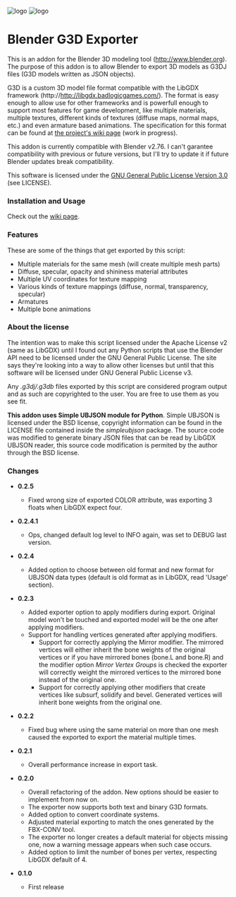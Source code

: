 ![logo](http://libgdx.badlogicgames.com/img/logo.png)
![logo](http://download.blender.org/institute/logos/blender-plain.png)

Blender G3D Exporter
====================

This is an addon for the Blender 3D modeling tool (http://www.blender.org). The purpose of this addon is to allow Blender to export 3D models as G3DJ files (G3D models written as JSON objects).

G3D is a custom 3D model file format compatible with the LibGDX framework (http://http://libgdx.badlogicgames.com/). The format is easy enough to allow use for other frameworks and is powerfull enough to support most features for game development, like multiple materials, multiple textures, different kinds of textures (diffuse maps, normal maps, etc.) and even armature based animations. The specification for this format can be found at [the project's wiki page](https://github.com/libgdx/fbx-conv/wiki) (work in progress).

This addon is currently compatible with Blender v2.76. I can't garantee compatibility with previous or future versions, but I'll try to update it if future Blender updates break compatibility.

This software is licensed under the [GNU General Public License Version 3.0](http://www.gnu.org/licenses/gpl-3.0.txt) (see LICENSE).

### Installation and Usage

Check out the [wiki page](https://github.com/Dancovich/libgdx_blender_g3d_exporter/wiki).

### Features

These are some of the things that get exported by this script:

* Multiple materials for the same mesh (will create multiple mesh parts)
* Diffuse, specular, opacity and shininess material attributes
* Multiple UV coordinates for texture mapping
* Various kinds of texture mappings (diffuse, normal, transparency, specular)
* Armatures
* Multiple bone animations

### About the license

The intention was to make this script licensed under the Apache License v2 (same as LibGDX) until I found out any Python scripts that use the Blender API need to be licensed under the GNU General Public License. The site says they're looking into a way to allow other licenses but until that this software will be licensed under GNU General Public License v3.

Any *.g3dj/.g3db* files exported by this script are considered program output and as such are copyrighted to the user. You are free to use them as you see fit.

**This addon uses Simple UBJSON module for Python**. Simple UBJSON is licensed under the BSD license, copyright information can be found in the LICENSE file contained inside the *simpleubjson* package. The source code was modified to generate binary JSON files that can be read by LibGDX UBJSON reader, this source code modification is permited by the author through the BSD license.

### Changes

* **0.2.5**
  - Fixed wrong size of exported COLOR attribute, was exporting 3 floats when LibGDX expect four.

* **0.2.4.1**
  - Ops, changed default log level to INFO again, was set to DEBUG last version.

* **0.2.4**
  - Added option to choose between old format and new format for UBJSON data types (default is old format as in LibGDX, read 'Usage' section).

* **0.2.3**
  - Added exporter option to apply modifiers during export. Original model won't be touched and exported model will be the one after applying modifiers.
  - Support for handling vertices generated after applying modifiers. 
    - Support for correctly applying the Mirror modifier. The mirrored vertices will either inherit the bone weights of the original vertices or if you have mirrored bones (bone.L and bone.R) and the modifier option *Mirror Vertex Groups* is checked the exporter will correctly weight the mirrored vertices to the mirrored bone instead of the original one.
    - Support for correctly applying other modifiers that create vertices like subsurf, solidify and bevel. Generated vertices will inherit bone weights from the original one.

* **0.2.2**
  - Fixed bug where using the same material on more than one mesh caused the exported to export the material multiple times.

* **0.2.1**
  - Overall performance increase in export task.

* **0.2.0**
  - Overall refactoring of the addon. New options should be easier to implement from now on.
  - The exporter now supports both text and binary G3D formats.
  - Added option to convert coordinate systems.
  - Adjusted material exporting to match the ones generated by the FBX-CONV tool.
  - The exporter no longer creates a default material for objects missing one, now a warning message appears when such case occurs.
  - Added option to limit the number of bones per vertex, respecting LibGDX default of 4.
  
* **0.1.0**
  - First release
